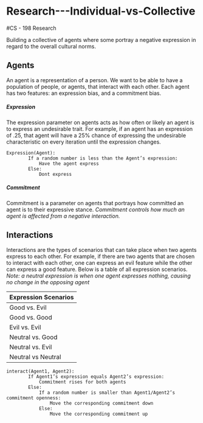 # Research---Individual-vs-Collective
#CS - 198 Research

Building a collective of agents where some portray a negative expression in regard to the overall cultural norms. 

## Agents

An agent is a representation of a person. We want to be able to have a population of people, or agents, that interact with each other. Each agent has two features: an expression bias, and a commitment bias. 
##### Expression
The expression parameter on agents acts as how often or likely an agent is to express an undesirable trait. For example, if an agent has an expression of .25, that agent will have a 25% chance of expressing the undesirable characteristic on every iteration until the expression changes. 
```
Expression(Agent):
		If a random number is less than the Agent’s expression:
			Have the agent express
		Else:
			Dont express
```


##### Commitment
Commitment is a parameter on agents that portrays how committed an agent is to their expressive stance. *Commitment controls how much an agent is affected from a negative interaction.*

## Interactions

Interactions are the types of scenarios that can take place when two agents express to each other. For example, if there are two agents that are chosen to interact with each other, one can express an evil feature while the other can express a good feature. Below is a table of all expression scenarios.
*Note: a neutral expression is when one agent expresses nothing, causing no change in the opposing agent*

| Expression Scenarios  | 
| ------------- | 
| Good vs. Evil  |
| Good vs. Good  | 
| Evil vs. Evil  |
| Neutral vs. Good | 
| Neutral vs. Evil | 
| Neutral vs Neutral |
```
interact(Agent1, Agent2):
		If Agent1’s expression equals Agent2’s expression:
			Commitment rises for both agents
		Else:
			If a random number is smaller than Agent1/Agent2’s commitment openness:
				Move the corresponding commitment down
			Else:
				Move the corresponding commitment up
```
